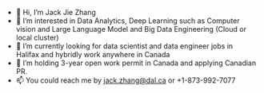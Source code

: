 - 👋 Hi, I’m Jack Jie Zhang
- 👀 I’m interested in Data Analytics, Deep Learning such as Computer vision and Large Language Model and Big Data Engineering (Cloud or local cluster)
- 🌱 I’m currently looking for data scientist and data engineer jobs in Halifax and hybridly work anywhere in Canada
- 💞️ I’m holding 3-year open work permit in Canada and applying Canadian PR.
- 📫 You could reach me by jack.zhang@dal.ca or +1-873-992-7077 

<!---
jackzhang2000/jackzhang2000 is a ✨ special ✨ repository because its `README.md` (this file) appears on your GitHub profile.
You can click the Preview link to take a look at your changes.
--->
